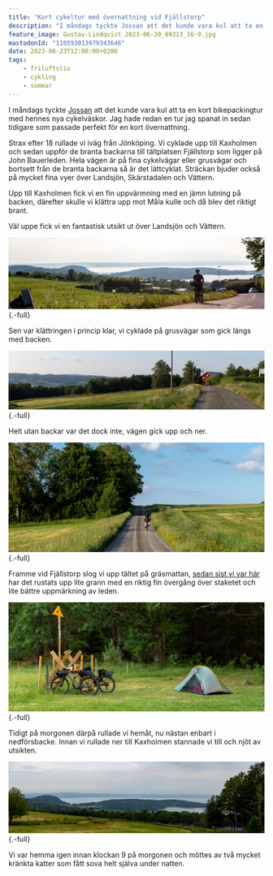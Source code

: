 ```yaml
---
title: "Kort cykeltur med övernattning vid Fjällstorp"
description: "I måndags tyckte Jossan att det kunde vara kul att ta en kort bikepackingtur med hennes nya cykelväskor. Jag hade redan en tur jag spanat in sedan tidigare som passade perfekt för en kort övernattning."
feature_image: Gustav-Lindqvist_2023-06-20_09313_16-9.jpg
mastodonId: "110593013979343646"
date: 2023-06-23T12:00:00+0200
tags:
    - friluftsliv
    - cykling
    - sommar
---
```


I måndags tyckte [Jossan](https://josefinenilsson.se) att det kunde vara kul att ta en kort bikepackingtur med hennes nya cykelväskor. Jag hade redan en tur jag spanat in sedan tidigare som passade perfekt för en kort övernattning.

Strax efter 18 rullade vi iväg från Jönköping. Vi cyklade upp till Kaxholmen och sedan uppför de branta backarna till tältplatsen Fjällstorp som ligger på John Bauerleden. Hela vägen är på fina cykelvägar eller grusvägar och bortsett från de branta backarna så är det lättcyklat. Sträckan bjuder också på mycket fina vyer över Landsjön, Skärstadalen och Vättern.

Upp till Kaxholmen fick vi en fin uppvärmning med en jämn lutning på backen, därefter skulle vi klättra upp mot Måla kulle och då blev det riktigt brant.

Väl uppe fick vi en fantastisk utsikt ut över Landsjön och Vättern.

![Josefine på en cykel med Landsjön och Vättern i bakgrunden](Gustav-Lindqvist_2023-06-19_09243-Pano.jpg){.-full}

Sen var klättringen i princip klar, vi cyklade på grusvägar som gick längs med backen.

![En grusväg som går bort mot ett rött hus. Till vänster i bilden syns Skärstadalen bortom en liten skog](Gustav-Lindqvist_2023-06-19_09266-Pano.jpg){.-full}

Helt utan backar var det dock inte, vägen gick upp och ner.

![En cyklist som cyklar på en grusväg upp mot ett backkrön med åker på båda sidor](Gustav-Lindqvist_2023-06-19_09274-Pano.jpg){.-full}

Framme vid Fjällstorp slog vi upp tältet på gräsmattan, [sedan sist vi var här](/2020/07/16/vandring-pa-john-bauerleden-siringe-ikhp/) har det rustats upp lite grann med en riktig fin övergång över staketet och lite bättre uppmärkning av leden.

![En tältplats med en välklippt gräsmatta. Till vänster står två cyklar lutade mot en övergång över ett staket och till höger syns ett uppslaget tält.](Gustav-Lindqvist_2023-06-19_09292-Pano.jpg "Tältplatsen vid Fjällstorp"){.-full}

Tidigt på morgonen därpå rullade vi hemåt, nu nästan enbart i nedförsbacke. Innan vi rullade ner till Kaxholmen stannade vi till och njöt av utsikten.

![Utsikt över Landsjön och Vättern](Gustav-Lindqvist_2023-06-20_09306-Pano.jpg){.-full}

Vi var hemma igen innan klockan 9 på morgonen och möttes av två mycket kränkta katter som fått sova helt själva under natten.
